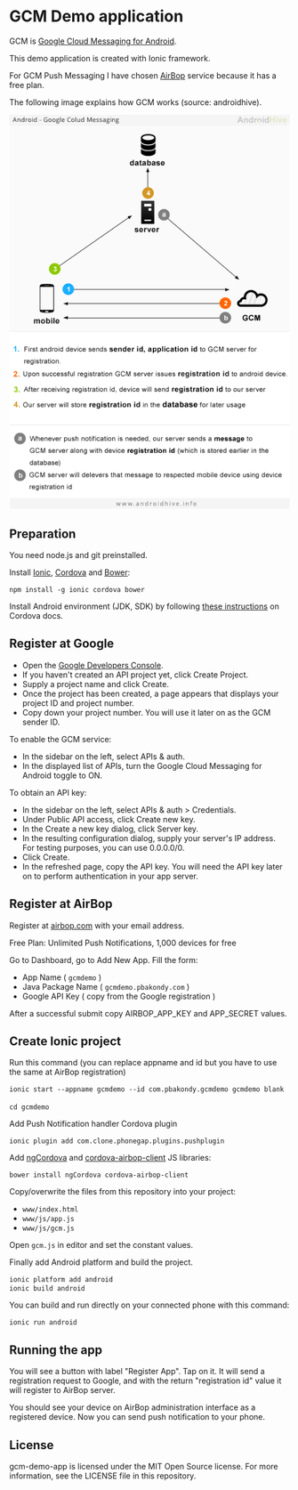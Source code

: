 # GCM Demo application

GCM is [Google Cloud Messaging for Android](https://developers.google.com/cloud-messaging/).

This demo application is created with Ionic framework.

For GCM Push Messaging I have chosen [AirBop](http://www.airbop.com/) service because it has a free plan.

The following image explains how GCM works (source: androidhive).

![GCM architecture](docs/gcm-a-modr.png)

## Preparation

You need node.js and git preinstalled.

Install [Ionic](http://ionicframework.com/), [Cordova](https://cordova.apache.org/) and [Bower](http://bower.io/):

```
npm install -g ionic cordova bower
```

Install Android environment (JDK, SDK) by following [these instructions](http://cordova.apache.org/docs/en/edge/guide_platforms_android_index.md.html) on Cordova docs.

## Register at Google

- Open the [Google Developers Console](https://console.developers.google.com/).
- If you haven't created an API project yet, click Create Project.
- Supply a project name and click Create.
- Once the project has been created, a page appears that displays your project ID and project number.
- Copy down your project number. You will use it later on as the GCM sender ID.

To enable the GCM service:

- In the sidebar on the left, select APIs & auth.
- In the displayed list of APIs, turn the Google Cloud Messaging for Android toggle to ON.

To obtain an API key:

- In the sidebar on the left, select APIs & auth > Credentials.
- Under Public API access, click Create new key.
- In the Create a new key dialog, click Server key.
- In the resulting configuration dialog, supply your server's IP address. For testing purposes, you can use 0.0.0.0/0.
- Click Create.
- In the refreshed page, copy the API key. You will need the API key later on to perform authentication in your app server.


## Register at AirBop

Register at [airbop.com](http://www.airbop.com/) with your email address.

Free Plan: Unlimited Push Notifications, 1,000 devices for free

Go to Dashboard, go to Add New App. Fill the form:

- App Name ( <code>gcmdemo</code> )
- Java Package Name ( <code>gcmdemo.pbakondy.com</code> )
- Google API Key ( copy from the Google registration )

After a successful submit copy AIRBOP_APP_KEY and APP_SECRET values.

## Create Ionic project

Run this command (you can replace appname and id but you have to use the same at AirBop registration)

```
ionic start --appname gcmdemo --id com.pbakondy.gcmdemo gcmdemo blank

cd gcmdemo
```

Add Push Notification handler Cordova plugin

```
ionic plugin add com.clone.phonegap.plugins.pushplugin
```

Add [ngCordova](http://ngcordova.com/) and [cordova-airbop-client](https://github.com/pbakondy/cordova-airbop-client) JS libraries:

```
bower install ngCordova cordova-airbop-client
```

Copy/overwrite the files from this repository into your project:
- <code>www/index.html</code>
- <code>www/js/app.js</code>
- <code>www/js/gcm.js</code>

Open <code>gcm.js</code> in editor and set the constant values.

Finally add Android platform and build the project.

```
ionic platform add android
ionic build android
```

You can build and run directly on your connected phone with this command:

```
ionic run android
```

## Running the app

You will see a button with label "Register App". Tap on it. It will send a registration request to Google, and with the return "registration id" value it will register to AirBop server.

You should see your device on AirBop administration interface as a registered device. Now you can send push notification to your phone.


## License

gcm-demo-app is licensed under the MIT Open Source license. For more information, see the LICENSE file in this repository.
